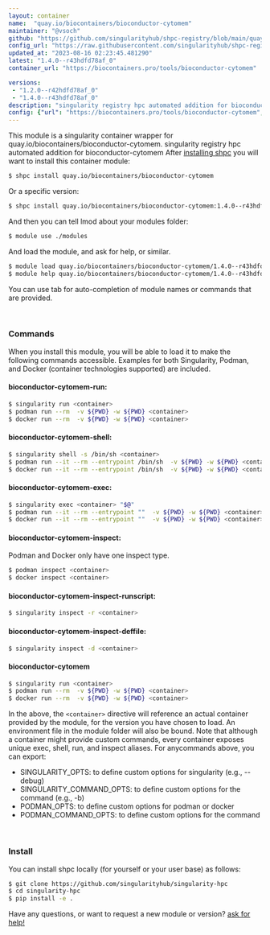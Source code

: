 ```yaml
---
layout: container
name:  "quay.io/biocontainers/bioconductor-cytomem"
maintainer: "@vsoch"
github: "https://github.com/singularityhub/shpc-registry/blob/main/quay.io/biocontainers/bioconductor-cytomem/container.yaml"
config_url: "https://raw.githubusercontent.com/singularityhub/shpc-registry/main/quay.io/biocontainers/bioconductor-cytomem/container.yaml"
updated_at: "2023-08-16 02:23:45.481290"
latest: "1.4.0--r43hdfd78af_0"
container_url: "https://biocontainers.pro/tools/bioconductor-cytomem"

versions:
 - "1.2.0--r42hdfd78af_0"
 - "1.4.0--r43hdfd78af_0"
description: "singularity registry hpc automated addition for bioconductor-cytomem"
config: {"url": "https://biocontainers.pro/tools/bioconductor-cytomem", "maintainer": "@vsoch", "description": "singularity registry hpc automated addition for bioconductor-cytomem", "latest": {"1.4.0--r43hdfd78af_0": "sha256:44e6f8532458c463e816ab9dca8afa3b6cf3413cd4e3e376fe1976f7f8f39f89"}, "tags": {"1.2.0--r42hdfd78af_0": "sha256:654b50f73222bc0ff6e75ff2cd9e97077f79f6ce1310e9c3900c6c2d3ef52876", "1.4.0--r43hdfd78af_0": "sha256:44e6f8532458c463e816ab9dca8afa3b6cf3413cd4e3e376fe1976f7f8f39f89"}, "docker": "quay.io/biocontainers/bioconductor-cytomem"}
---
```


This module is a singularity container wrapper for quay.io/biocontainers/bioconductor-cytomem.
singularity registry hpc automated addition for bioconductor-cytomem
After [installing shpc](#install) you will want to install this container module:


```bash
$ shpc install quay.io/biocontainers/bioconductor-cytomem
```

Or a specific version:

```bash
$ shpc install quay.io/biocontainers/bioconductor-cytomem:1.4.0--r43hdfd78af_0
```

And then you can tell lmod about your modules folder:

```bash
$ module use ./modules
```

And load the module, and ask for help, or similar.

```bash
$ module load quay.io/biocontainers/bioconductor-cytomem/1.4.0--r43hdfd78af_0
$ module help quay.io/biocontainers/bioconductor-cytomem/1.4.0--r43hdfd78af_0
```

You can use tab for auto-completion of module names or commands that are provided.

<br>

### Commands

When you install this module, you will be able to load it to make the following commands accessible.
Examples for both Singularity, Podman, and Docker (container technologies supported) are included.

#### bioconductor-cytomem-run:

```bash
$ singularity run <container>
$ podman run --rm  -v ${PWD} -w ${PWD} <container>
$ docker run --rm  -v ${PWD} -w ${PWD} <container>
```

#### bioconductor-cytomem-shell:

```bash
$ singularity shell -s /bin/sh <container>
$ podman run --it --rm --entrypoint /bin/sh  -v ${PWD} -w ${PWD} <container>
$ docker run --it --rm --entrypoint /bin/sh  -v ${PWD} -w ${PWD} <container>
```

#### bioconductor-cytomem-exec:

```bash
$ singularity exec <container> "$@"
$ podman run --it --rm --entrypoint ""  -v ${PWD} -w ${PWD} <container> "$@"
$ docker run --it --rm --entrypoint ""  -v ${PWD} -w ${PWD} <container> "$@"
```

#### bioconductor-cytomem-inspect:

Podman and Docker only have one inspect type.

```bash
$ podman inspect <container>
$ docker inspect <container>
```

#### bioconductor-cytomem-inspect-runscript:

```bash
$ singularity inspect -r <container>
```

#### bioconductor-cytomem-inspect-deffile:

```bash
$ singularity inspect -d <container>
```



#### bioconductor-cytomem

```bash
$ singularity run <container>
$ podman run --rm  -v ${PWD} -w ${PWD} <container>
$ docker run --rm  -v ${PWD} -w ${PWD} <container>
```


In the above, the `<container>` directive will reference an actual container provided
by the module, for the version you have chosen to load. An environment file in the
module folder will also be bound. Note that although a container
might provide custom commands, every container exposes unique exec, shell, run, and
inspect aliases. For anycommands above, you can export:

 - SINGULARITY_OPTS: to define custom options for singularity (e.g., --debug)
 - SINGULARITY_COMMAND_OPTS: to define custom options for the command (e.g., -b)
 - PODMAN_OPTS: to define custom options for podman or docker
 - PODMAN_COMMAND_OPTS: to define custom options for the command

<br>

### Install

You can install shpc locally (for yourself or your user base) as follows:

```bash
$ git clone https://github.com/singularityhub/singularity-hpc
$ cd singularity-hpc
$ pip install -e .
```

Have any questions, or want to request a new module or version? [ask for help!](https://github.com/singularityhub/singularity-hpc/issues)